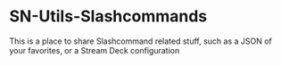 # SN-Utils-Slashcommands

This is a place to share Slashcommand related stuff, such as a JSON of your favorites, or a Stream Deck configuration
